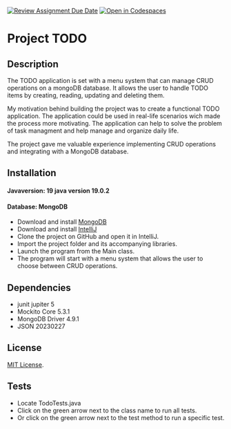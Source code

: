 [![Review Assignment Due Date](https://classroom.github.com/assets/deadline-readme-button-24ddc0f5d75046c5622901739e7c5dd533143b0c8e959d652212380cedb1ea36.svg)](https://classroom.github.com/a/MYVtI0hB)
[![Open in Codespaces](https://classroom.github.com/assets/launch-codespace-7f7980b617ed060a017424585567c406b6ee15c891e84e1186181d67ecf80aa0.svg)](https://classroom.github.com/open-in-codespaces?assignment_repo_id=11359582)
# Project TODO

## Description
The TODO application is set with a menu system that can manage CRUD operations on a mongoDB database. It allows the user to handle TODO items by creating, reading, updating and deleting them. 

My motivation behind building the project was to create a functional TODO application. The application could be used in real-life scenarios wich made the process more motivating. 
The application can help to solve the problem of task managment and help manage and organize daily life.

The project gave me valuable experience implementing CRUD operations and integrating with a MongoDB database. 

## Installation
#### Javaversion: 19 java version 19.0.2
#### Database: MongoDB

+ Download and install [MongoDB](https://www.mongodb.com/try/download/community)
+ Download and install [IntelliJ](https://www.oracle.com/java/technologies/javase-jdk11-downloads.html)
+ Clone the project on GitHub and open it in IntelliJ.
+ Import the project folder and its accompanying libraries.
+ Launch the program from the Main class.
+ The program will start with a menu system that allows the user to choose between CRUD operations.

## Dependencies
+ junit jupiter 5
+ Mockito Core 5.3.1
+ MongoDB Driver 4.9.1
+ JSON 20230227

## License

[MIT License](https://choosealicense.com/licenses/mit/).

## Tests

+ Locate TodoTests.java
+ Click on the green arrow next to the class name to run all tests.
+ Or click on the green arrow next to the test method to run a specific test.


